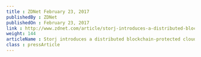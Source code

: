 ```yaml
---
title : ZDNet February 23, 2017
publishedBy : ZDNet
publishedOn : February 23, 2017
link : http://www.zdnet.com/article/storj-introduces-a-distributed-blockchain-protected-cloud-storage-service/
weight: 144
articleName : Storj introduces a distributed blockchain-protected cloud storage service
class : pressArticle
---
```

